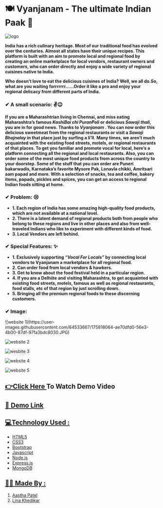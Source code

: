 #  🍽 Vyanjanam - The ultimate Indian Paak 🍱

![logo](https://user-images.githubusercontent.com/64533667/175818343-e66a8d91-29c3-47f3-95fe-8831c7e47bc0.JPG)



**India has a rich culinary heritage. Most of our traditional food has evolved over the centuries. Almost all states have their unique recipes.
This platform is built with an aim to promote local and regional food by creating an online marketplace for local vendors, restaurant owners and customers, who can order directly and enjoy a wide variety of regional cuisines native to India.**

**Who doesn’t love to eat the delicious cuisines of India? Well, we all do.So, what are you waiting forrrrrrr……Order it like a pro and enjoy your regional delicacy from different parts of India.**

<h3 align="left">✔ A small scenario: ✌😉 </h3>

**If you are a Maharashtrian living in Chennai, and miss eating Maharashtra’s famous <em>KashiBai chi PuranPoli</em> or delicious <em>Sawaji thali</em>, you are in for good news. Thanks to <em>Vyanjanam </em>. You can now order this delicious sweetmeat from the regional restaurants or visit a <em> Sawaji Bhojnalay </em> in that place just by surfing a li’ll.**
**Many times, we aren’t much acquainted with the existing food streets, motels, or regional restaurants of that places. To get you familiar and promote vocal for local, here’s a platform connecting all the regional and local restaurants. Also, you can order some of the most unique food products from across the country to your doorstep. Some of the stuff that you can order are Puneri bakarwadis, Karnataka’s favorite Mysore Pak, Lonavla chikki, Amritsari aam papad and more. With a selection of snacks, tea and coffee, bakery items, papads, pickles and spices, you can get an access to regional Indian foods sitting at home.**


<h3 align="left">✔ Problem: 😢</h3>

- **1. Each region of India has some amazing high-quality food products, which are not available at a national level.**
- **2. There is a latent demand of regional products both from people who belong to these regions and live in other places and also from well-traveled Indians who like to experiment with different kinds of food.**
- **3. Local Vendors are left behind.**

<h3 align="left">✔ Special Features: ✨</h3>

- **1. Exclusively supporting <em> “Vocal For Locals” </em> by connecting local vendors to Vyanjanam a marketplace for all regional food.**
- **2. Can order food from local vendors & hawkers.**
- **3. Get to know about the food festival held in a particular region.**
- **4. If you are a Delhiite and visiting Maharashtra, to get acquainted with existing food streets, motels, famous as well as regional restaurants, food stalls, etc of that region by just scrolling down.**
- **5. Bringing all the premium regional foods to these discerning customers.**

<h3 align="left">✔ Image:</h3>
![website 1](https://user-images.githubusercontent.com/64533667/175818064-ae70dfd0-56e3-4b00-87df-97fa3bdc8030.JPG)

![website 2](https://user-images.githubusercontent.com/64533667/175818249-a7e1dea6-559e-4c30-a06f-680ae058488e.JPG)

![wesbite 3](https://user-images.githubusercontent.com/64533667/175818273-6edea3a7-3c80-404d-b50d-f170c54dba51.JPG)

![website 4](https://user-images.githubusercontent.com/64533667/175818291-f953aad2-7825-4c35-8d45-51462ec28449.JPG)

![website 5](https://user-images.githubusercontent.com/64533667/175818306-c9343796-db3e-4478-b8bc-90d9e06b5231.JPG)






## <a href="https://drive.google.com/file/d/13T6MhoTDsDyJxAtl290QSi5w6QYvuoXz/view?usp=sharing"> 👉Click Here </a> To Watch Demo Video
## <a href="#">🔗 Demo Link
## 💻Technology Used :
* HTML5
* CSS3
* Bootstrap
* Javascript
* Node.js
* Express.js
* MongoDB

## 👩‍💻 Made By :
  1. [Aastha Patel](https://github.com/patelaastha)
  2. [Lina Khedikar](https://github.com/linakhedikar)

